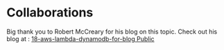 # Collaborations

Big thank you to Robert McCreary for his blog on this topic. Check out his blog at :
[18-aws-lambda-dynamodb-for-blog Public](https://github.com/rmccrear/18-aws-lambda-dynamodb-for-blog)

